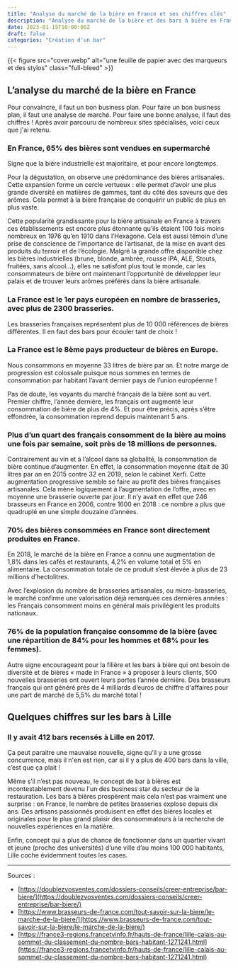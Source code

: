 ```yaml
---
title: "Analyse du marché de la bière en France et ses chiffres clés"
description: "Analyse du marché de la bière et des bars à bière en France pour mieux se positionner et compléter son business plan avec des chiffres clés."
date: 2023-01-15T10:00:00Z
draft: false
categories: "Création d'un bar"
---
```


{{< figure src="cover.webp" alt="une feuille de papier avec des marqueurs et des stylos" class="full-bleed" >}}

## L’analyse du marché de la bière en France

Pour convaincre, il faut un bon business plan. Pour faire un bon business plan, il faut une analyse de marché. Pour faire une bonne analyse, il faut des chiffres ! Après avoir parcouru de nombreux sites spécialisés, voici ceux que j'ai retenu.

### En France, 65% des bières sont vendues en supermarché

Signe que la bière industrielle est majoritaire, et pour encore longtemps. 

Pour la dégustation, on observe une prédominance des bières artisanales. Cette expansion forme un cercle vertueux : elle permet d’avoir une plus grande diversité en matières de gammes, tant du côté des saveurs que des arômes. Cela permet à la bière française de conquérir un public de plus en plus vaste.

Cette popularité grandissante pour la bière artisanale en France à travers ces établissements est encore plus étonnante qu’ils étaient 100 fois moins nombreux en 1976 qu’en 1910 dans l’Hexagone. Cela est aussi témoin d’une prise de conscience de l’importance de l’artisanat, de la mise en avant des produits du terroir et de l’écologie. Malgré la grande offre disponible chez les bières industrielles (brune, blonde, ambrée, rousse IPA, ALE, Stouts, fruitées, sans alcool...), elles ne satisfont plus tout le monde, car les consommateurs de bière ont maintenant l’opportunité de développer leur palais et de trouver leurs arômes préférés dans la bière artisanale.

### La France est le 1er pays européen en nombre de brasseries, avec plus de 2300 brasseries.

Les brasseries françaises représentent plus de 10 000 références de bières différentes. Il en faut des bars pour écouler tant de choix !

### La France est le 8ème pays producteur de bières en Europe. 

Nous consommons en moyenne 33 litres de bière par an. Et notre marge de progression est colossale puisque nous sommes en termes de consommation par habitant l’avant dernier pays de l’union européenne !

Pas de doute, les voyants du marché français de la bière sont au vert. Premier chiffre, l’année dernière, les français ont augmenté leur consommation de bière de plus de 4%. Et pour être précis, après s’être effondrée, la consommation reprend depuis maintenant 5 ans.

### Plus d’un quart des français consomment de la bière au moins une fois par semaine, soit près de 18 millions de personnes.

Contrairement au vin et à l’alcool dans sa globalité, la consommation de bière continue d’augmenter. En effet, la consommation moyenne était de 30 litres par an en 2015 contre 32 en 2019, selon le cabinet Xerfi. Cette augmentation progressive semble se faire au profit des bières françaises artisanales. Cela mène logiquement à l’augmentation de l’offre, avec en moyenne une brasserie ouverte par jour. Il n’y avait en effet que 246 brasseurs en France en 2006, contre 1600 en 2018 : ce nombre a plus que quadruplé en une simple douzaine d’années.

### 70% des bières consommées en France sont directement produites en France.

En 2018, le marché de la bière en France a connu une augmentation de 1,8% dans les cafés et restaurants, 4,2% en volume total et 5% en alimentaire. La consommation totale de ce produit s’est élevée à plus de 23 millions d’hectolitres.

Avec l’explosion du nombre de brasseries artisanales, ou micro-brasseries, le marché confirme une valorisation déjà remarquée ces dernières années : les Français consomment moins en général mais privilégient les produits nationaux.

### 76% de la population française consomme de la bière (avec une répartition de 84% pour les hommes et 68% pour les femmes).

Autre signe encourageant pour la filière et les bars à bière qui ont besoin de diversité et de bières « made in France » à proposer à leurs clients, 500 nouvelles brasseries ont ouvert leurs portes l’année dernière. Des brasseurs français qui ont généré près de 4 milliards d’euros de chiffre d'affaires pour une part de marché de 5,5% du marché total !

## Quelques chiffres sur les bars à Lille

### Il y avait 412 bars recensés à Lille en 2017.

Ça peut paraitre une mauvaise nouvelle, signe qu’il y a une grosse concurrence, mais il n'en est rien, car si il y a plus de 400 bars dans la ville, c’est que ça plait !

Même s’il n’est pas nouveau, le concept de bar à bières est incontestablement devenu l'un des business star du secteur de la restauration. Les bars à bières prospèrent mais cela n’est pas vraiment une surprise : en France, le nombre de petites brasseries explose depuis dix ans. Des artisans passionnés produisent en effet des bières locales et originales pour le plus grand plaisir des consommateurs à la recherche de nouvelles expériences en la matière.

Enfin, concept qui a plus de chance de fonctionner dans un quartier vivant et jeune (proche des universités) d’une ville d’au moins 100 000 habitants, Lille coche évidemment toutes les cases.

---

Sources :
- [https://doublezvosventes.com/dossiers-conseils/creer-entreprise/bar-biere/](https://doublezvosventes.com/dossiers-conseils/creer-entreprise/bar-biere/)
- [https://www.brasseurs-de-france.com/tout-savoir-sur-la-biere/le-marche-de-la-biere/](https://www.brasseurs-de-france.com/tout-savoir-sur-la-biere/le-marche-de-la-biere/)
- [https://france3-regions.francetvinfo.fr/hauts-de-france/lille-calais-au-sommet-du-classement-du-nombre-bars-habitant-1271241.html](https://france3-regions.francetvinfo.fr/hauts-de-france/lille-calais-au-sommet-du-classement-du-nombre-bars-habitant-1271241.html)